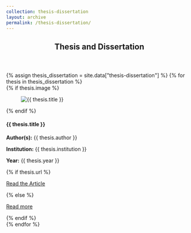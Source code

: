 ```yaml
---
collection: thesis-dissertation
layout: archive
permalink: /thesis-dissertation/
---
```


<section class="thesis-dissertation">
  <header>
    <h2>Thesis and Dissertation</h2>
  </header>
  <div class="publications-list">
    {% assign thesis_dissertation = site.data["thesis-dissertation"] %}
    {% for thesis in thesis_dissertation %}
      <article class="publication-tile">
        {% if thesis.image %}
          <figure class="publication-image">
            <img src="{{ thesis.image }}" alt="{{ thesis.title }}">
          </figure>
        {% endif %}
        <div class="publication-content">
          <h4>{{ thesis.title }}</h4>
          <p><strong>Author(s):</strong> {{ thesis.author }}</p>
          <p><strong>Institution:</strong> {{ thesis.institution }}</p>
          <p><strong>Year:</strong> {{ thesis.year }}</p>
          {% if thesis.url %}
            <p>
              <a href="{{ thesis.url }}" class="publication-link">Read the Article</a>
            </p>
          {% else %}
            <p>
              <a href="{{ thesis.link }}" class="publication-link">Read more</a>
            </p>
          {% endif %}
        </div>
      </article>
    {% endfor %}
  </div>
</section>
